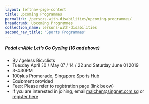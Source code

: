 ```yaml
---
layout: leftnav-page-content
title: Upcoming Programmes
permalink: /persons-with-disabilities/upcoming-programmes/
breadcrumb: Upcoming Programmes
collection_name: persons-with-disabilities
second_nav_title: "Sports Programmes"
---
```


##### Pedal enAble Let's Go Cycling (16 and above)
* By Ageless Bicyclists
* Tuesday April 30 / May 07 / 14 / 22 and Saturday June 01 2019
* 3-4.30PM
* 100plus Promenade, Singapore Sports Hub
* Equipment provided
* Fees: Please refer to registration page (link below)
* If you are interested in joining, email <malchen@singnet.com.sg> or [register here](https://docs.google.com/forms/d/e/1FAIpQLScfaB3SND-W0EwiLXLiFFIDRsbt7m0pZVt8VZlPMn011aYjfQ/viewform)
